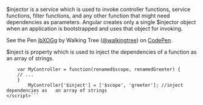 $injector is a service which is used to invoke controller functions, service functions, filter functions, and any other function that might need dependencies as parameters. Angular creates only a single $injector object when an application is bootstrapped and uses that object for invoking.

<p data-height="268" data-theme-id="0" data-slug-hash="jbXOGg" data-default-tab="result" data-user="walkingtree" class='codepen'>See the Pen <a href='http://codepen.io/walkingtree/pen/jbXOGg/'>jbXOGg</a> by Walking Tree (<a href='http://codepen.io/walkingtree'>@walkingtree</a>) on <a href='http://codepen.io'>CodePen</a>.</p>
<script async src="//assets.codepen.io/assets/embed/ei.js"></script>

 $inject is property which is used to inject the dependencies of a function as an array of strings.

```<script type="text/javascript">     
	var MyController = function(renamed$scope, renamedGreeter) {        
	// ...     
	}  
    	MyController['$inject'] = ['$scope', 'greeter']; //inject dependencies as 	an array of strings 
</script>```

